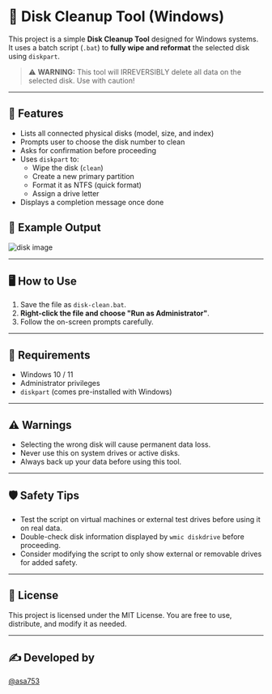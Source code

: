 # 💽 Disk Cleanup Tool (Windows)

This project is a simple **Disk Cleanup Tool** designed for Windows systems. It uses a batch script (`.bat`) to **fully wipe and reformat** the selected disk using `diskpart`.

> ⚠️ **WARNING:** This tool will IRREVERSIBLY delete all data on the selected disk. Use with caution!

---

## 🚀 Features

- Lists all connected physical disks (model, size, and index)
- Prompts user to choose the disk number to clean
- Asks for confirmation before proceeding
- Uses `diskpart` to:
  - Wipe the disk (`clean`)
  - Create a new primary partition
  - Format it as NTFS (quick format)
  - Assign a drive letter
- Displays a completion message once done

## 📂 Example Output
  
![disk image](https://raw.githubusercontent.com/ASA753-BAT/-mage/6f25df1892c4f9bcf098fc4ab97b851b561e3734/disk.jpeg)

---

## 🖥️ How to Use

1. Save the file as `disk-clean.bat`.
2. **Right-click the file and choose "Run as Administrator"**.
3. Follow the on-screen prompts carefully.

---

## 🔐 Requirements

- Windows 10 / 11
- Administrator privileges
- `diskpart` (comes pre-installed with Windows)

---

## ⚠️ Warnings

- Selecting the wrong disk will cause permanent data loss.
- Never use this on system drives or active disks.
- Always back up your data before using this tool.

---

## 🛡️ Safety Tips

- Test the script on virtual machines or external test drives before using it on real data.
- Double-check disk information displayed by `wmic diskdrive` before proceeding.
- Consider modifying the script to only show external or removable drives for added safety.

---
## 📄 License

This project is licensed under the MIT License. You are free to use, distribute, and modify it as needed.

---

## ✍️ Developed by

[@asa753](https://github.com/ASA753-BAT)

